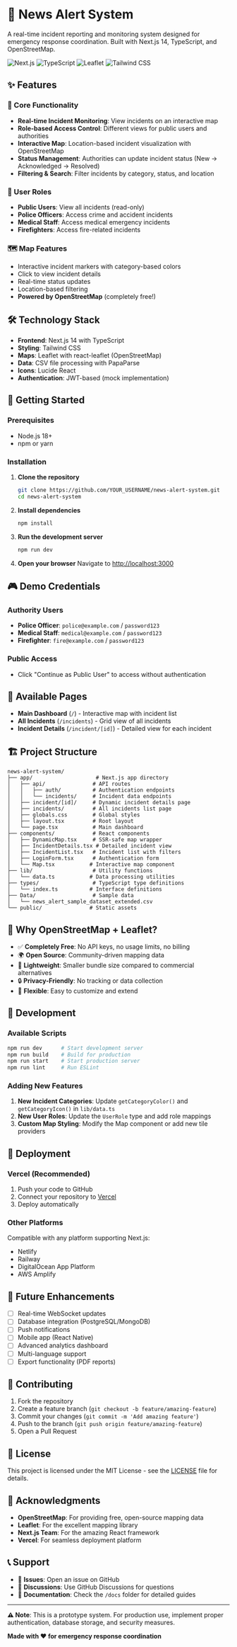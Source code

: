 # 🚨 News Alert System

A real-time incident reporting and monitoring system designed for emergency response coordination. Built with Next.js 14, TypeScript, and OpenStreetMap.

![Next.js](https://img.shields.io/badge/Next.js-14.0.0-black)
![TypeScript](https://img.shields.io/badge/TypeScript-5.0-blue)
![Leaflet](https://img.shields.io/badge/Leaflet-1.7.1-green)
![Tailwind CSS](https://img.shields.io/badge/Tailwind-3.3-blue)

## ✨ Features

### 🎯 Core Functionality
- **Real-time Incident Monitoring**: View incidents on an interactive map
- **Role-based Access Control**: Different views for public users and authorities
- **Interactive Map**: Location-based incident visualization with OpenStreetMap
- **Status Management**: Authorities can update incident status (New → Acknowledged → Resolved)
- **Filtering & Search**: Filter incidents by category, status, and location

### 👥 User Roles
- **Public Users**: View all incidents (read-only)
- **Police Officers**: Access crime and accident incidents
- **Medical Staff**: Access medical emergency incidents  
- **Firefighters**: Access fire-related incidents

### 🗺️ Map Features
- Interactive incident markers with category-based colors
- Click to view incident details
- Real-time status updates
- Location-based filtering
- **Powered by OpenStreetMap** (completely free!)

## 🛠️ Technology Stack

- **Frontend**: Next.js 14 with TypeScript
- **Styling**: Tailwind CSS
- **Maps**: Leaflet with react-leaflet (OpenStreetMap)
- **Data**: CSV file processing with PapaParse
- **Icons**: Lucide React
- **Authentication**: JWT-based (mock implementation)

## 🚀 Getting Started

### Prerequisites
- Node.js 18+ 
- npm or yarn

### Installation

1. **Clone the repository**
   ```bash
   git clone https://github.com/YOUR_USERNAME/news-alert-system.git
   cd news-alert-system
   ```

2. **Install dependencies**
   ```bash
   npm install
   ```

3. **Run the development server**
   ```bash
   npm run dev
   ```

4. **Open your browser**
   Navigate to [http://localhost:3000](http://localhost:3000)

## 🎮 Demo Credentials

### Authority Users
- **Police Officer**: `police@example.com` / `password123`
- **Medical Staff**: `medical@example.com` / `password123`
- **Firefighter**: `fire@example.com` / `password123`

### Public Access
- Click "Continue as Public User" to access without authentication

## 📱 Available Pages

- **Main Dashboard** (`/`) - Interactive map with incident list
- **All Incidents** (`/incidents`) - Grid view of all incidents
- **Incident Details** (`/incident/[id]`) - Detailed view for each incident

## 🏗️ Project Structure

```
news-alert-system/
├── app/                    # Next.js app directory
│   ├── api/               # API routes
│   │   ├── auth/          # Authentication endpoints
│   │   └── incidents/     # Incident data endpoints
│   ├── incident/[id]/     # Dynamic incident details page
│   ├── incidents/         # All incidents list page
│   ├── globals.css        # Global styles
│   ├── layout.tsx         # Root layout
│   └── page.tsx           # Main dashboard
├── components/            # React components
│   ├── DynamicMap.tsx     # SSR-safe map wrapper
│   ├── IncidentDetails.tsx # Detailed incident view
│   ├── IncidentList.tsx   # Incident list with filters
│   ├── LoginForm.tsx      # Authentication form
│   └── Map.tsx           # Interactive map component
├── lib/                   # Utility functions
│   └── data.ts           # Data processing utilities
├── types/                 # TypeScript type definitions
│   └── index.ts          # Interface definitions
├── Data/                  # Sample data
│   └── news_alert_sample_dataset_extended.csv
└── public/               # Static assets
```

## 🌟 Why OpenStreetMap + Leaflet?

- ✅ **Completely Free**: No API keys, no usage limits, no billing
- 🌍 **Open Source**: Community-driven mapping data
- 🚀 **Lightweight**: Smaller bundle size compared to commercial alternatives
- 🔒 **Privacy-Friendly**: No tracking or data collection
- 🔧 **Flexible**: Easy to customize and extend

## 🔧 Development

### Available Scripts

```bash
npm run dev      # Start development server
npm run build    # Build for production
npm run start    # Start production server
npm run lint     # Run ESLint
```

### Adding New Features

1. **New Incident Categories**: Update `getCategoryColor()` and `getCategoryIcon()` in `lib/data.ts`
2. **New User Roles**: Update the `UserRole` type and add role mappings
3. **Custom Map Styling**: Modify the Map component or add new tile providers

## 🚢 Deployment

### Vercel (Recommended)
1. Push your code to GitHub
2. Connect your repository to [Vercel](https://vercel.com)
3. Deploy automatically

### Other Platforms
Compatible with any platform supporting Next.js:
- Netlify
- Railway  
- DigitalOcean App Platform
- AWS Amplify

## 🔮 Future Enhancements

- [ ] Real-time WebSocket updates
- [ ] Database integration (PostgreSQL/MongoDB)
- [ ] Push notifications
- [ ] Mobile app (React Native)
- [ ] Advanced analytics dashboard
- [ ] Multi-language support
- [ ] Export functionality (PDF reports)

## 🤝 Contributing

1. Fork the repository
2. Create a feature branch (`git checkout -b feature/amazing-feature`)
3. Commit your changes (`git commit -m 'Add amazing feature'`)
4. Push to the branch (`git push origin feature/amazing-feature`)
5. Open a Pull Request

## 📄 License

This project is licensed under the MIT License - see the [LICENSE](LICENSE) file for details.

## 🙏 Acknowledgments

- **OpenStreetMap**: For providing free, open-source mapping data
- **Leaflet**: For the excellent mapping library
- **Next.js Team**: For the amazing React framework
- **Vercel**: For seamless deployment platform

## 📞 Support

- 📧 **Issues**: Open an issue on GitHub
- 💬 **Discussions**: Use GitHub Discussions for questions
- 📖 **Documentation**: Check the `/docs` folder for detailed guides

---

**⚠️ Note**: This is a prototype system. For production use, implement proper authentication, database storage, and security measures.

**Made with ❤️ for emergency response coordination**